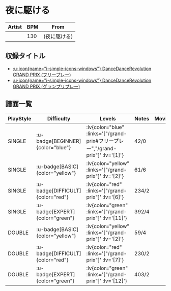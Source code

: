 # 夜に駆ける

|Artist|BPM|From|
|------|---|----|
||130|(夜に駆ける)|

## 収録タイトル

- [ :u-icon{name="i-simple-icons-windows"} DanceDanceRevolution GRAND PRIX (フリープレー)](/grand-prix#フリープレー)
- [ :u-icon{name="i-simple-icons-windows"} DanceDanceRevolution GRAND PRIX (グランプリプレー)](/grand-prix)

## 譜面一覧

|PlayStyle|Difficulty|Levels|Notes|Movie|
|---------|----------|------|-----|-----|
|SINGLE| :u-badge[BEGINNER]{color="blue"} | :lv{color="blue" :links='["/grand-prix#フリープレー","/grand-prix"]' :lv='[1]'} |42/0||
|SINGLE| :u-badge[BASIC]{color="yellow"} | :lv{color="yellow" :links='["/grand-prix"]' :lv='[2]'} |61/6||
|SINGLE| :u-badge[DIFFICULT]{color="red"} | :lv{color="red" :links='["/grand-prix"]' :lv='[6]'} |234/2||
|SINGLE| :u-badge[EXPERT]{color="green"} | :lv{color="green" :links='["/grand-prix"]' :lv='[11]'} |392/4||
|DOUBLE| :u-badge[BASIC]{color="yellow"} | :lv{color="yellow" :links='["/grand-prix"]' :lv='[2]'} |59/4||
|DOUBLE| :u-badge[DIFFICULT]{color="red"} | :lv{color="red" :links='["/grand-prix"]' :lv='[7]'} |230/2||
|DOUBLE| :u-badge[EXPERT]{color="green"} | :lv{color="green" :links='["/grand-prix"]' :lv='[12]'} |403/2||

